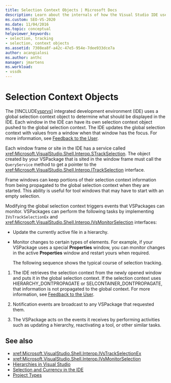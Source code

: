 ```yaml
---
title: Selection Context Objects | Microsoft Docs
description: Learn about the internals of how the Visual Studio IDE uses a global selection context object to determine what should be displayed in the IDE. 
ms.custom: SEO-VS-2020
ms.date: 11/04/2016
ms.topic: conceptual
helpviewer_keywords:
- selection, tracking
- selection, context objects
ms.assetid: 7308ea8f-a42c-47e5-954e-7dee933dce7a
author: acangialosi
ms.author: anthc
manager: jmartens
ms.workload:
- vssdk
---
```

# Selection Context Objects
The [!INCLUDE[vsprvs](../../code-quality/includes/vsprvs_md.md)] integrated development environment (IDE) uses a global selection context object to determine what should be displayed in the IDE. Each window in the IDE can have its own selection context object pushed to the global selection context. The IDE updates the global selection context with values from a window when that window has the focus. For more information, see [Feedback to the User](../../extensibility/internals/feedback-to-the-user.md).

 Each window frame or site in the IDE has a service called <xref:Microsoft.VisualStudio.Shell.Interop.STrackSelection>. The object created by your VSPackage that is sited in the window frame must call the `QueryService` method to get a pointer to the <xref:Microsoft.VisualStudio.Shell.Interop.ITrackSelection> interface.

 Frame windows can keep portions of their selection context information from being propagated to the global selection context when they are started. This ability is useful for tool windows that may have to start with an empty selection.

 Modifying the global selection context triggers events that VSPackages can monitor. VSPackages can perform the following tasks by implementing `IVsTrackSelectionEx` and <xref:Microsoft.VisualStudio.Shell.Interop.IVsMonitorSelection> interfaces:

- Update the currently active file in a hierarchy.

- Monitor changes to certain types of elements. For example, if your VSPackage uses a special **Properties** window, you can monitor changes in the active **Properties** window and restart yours when required.

  The following sequence shows the typical course of selection tracking.

1. The IDE retrieves the selection context from the newly opened window and puts it in the global selection context. If the selection context uses HIERARCHY_DONTPROPAGATE or SELCONTAINER_DONTPROPAGATE, that information is not propagated to the global context. For more information, see [Feedback to the User](../../extensibility/internals/feedback-to-the-user.md).

2. Notification events are broadcast to any VSPackage that requested them.

3. The VSPackage acts on the events it receives by performing activities such as updating a hierarchy, reactivating a tool, or other similar tasks.

## See also
- <xref:Microsoft.VisualStudio.Shell.Interop.IVsTrackSelectionEx>
- <xref:Microsoft.VisualStudio.Shell.Interop.IVsMonitorSelection>
- [Hierarchies in Visual Studio](../../extensibility/internals/hierarchies-in-visual-studio.md)
- [Selection and Currency in the IDE](../../extensibility/internals/selection-and-currency-in-the-ide.md)
- [Project Types](../../extensibility/internals/project-types.md)
